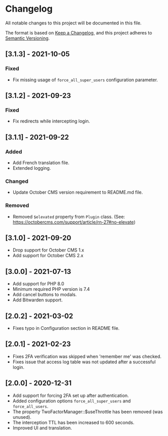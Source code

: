 # Changelog
All notable changes to this project will be documented in this file.

The format is based on [Keep a Changelog](https://keepachangelog.com/en/1.0.0/),
and this project adheres to [Semantic Versioning](https://semver.org/spec/v2.0.0.html).

## [3.1.3] - 2021-10-05

### Fixed
- Fix missing usage of `force_all_super_users` configuration parameter.

## [3.1.2] - 2021-09-23

### Fixed
- Fix redirects while intercepting login.

## [3.1.1] - 2021-09-22

### Added
- Add French translation file.
- Extended logging.

### Changed
- Update October CMS version requirement to README.md file.

### Removed
- Removed `$elevated` property from `Plugin` class. (See: https://octobercms.com/support/article/rn-27#no-elevate)

## [3.1.0] - 2021-09-20

- Drop support for October CMS 1.x
- Add support for October CMS 2.x

## [3.0.0] - 2021-07-13

- Add support for PHP 8.0
- Minimum required PHP version is 7.4
- Add cancel buttons to modals.
- Add Bitwarden support.

## [2.0.2] - 2021-03-02

- Fixes typo in Configuration section in README file.

## [2.0.1] - 2021-02-23

- Fixes 2FA verification was skipped when 'remember me' was checked.
- Fixes issue that access log table was not updated after a successful login.

## [2.0.0] - 2020-12-31

- Add support for forcing 2FA set up after authentication.
- Added configuration options `force_all_super_users` and `force_all_users`.
- The property TwoFactorManager::$useThrottle has been removed (was unused).
- The interception TTL has been increased to 600 seconds.
- Improved UI and translation.
